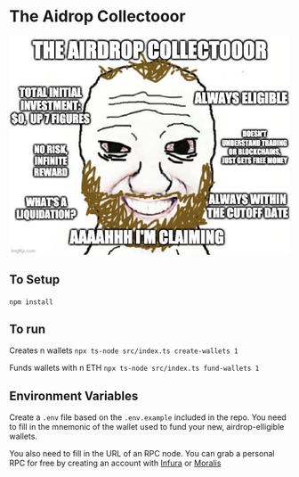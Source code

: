 # The Aidrop Collectooor
![airdrop collectooor meme](./img/airdrop-collectooor.jpg)
## To Setup
`npm install`

## To run
Creates n wallets
`npx ts-node src/index.ts create-wallets 1`

Funds wallets with n ETH
`npx ts-node src/index.ts fund-wallets 1`

## Environment Variables
Create a `.env` file based on the `.env.example` included in the repo.
You need to fill in the mnemonic of the wallet used to fund your new, airdrop-elligible wallets.

You also need to fill in the URL of an RPC node. You can grab a personal RPC for free by creating an account with [Infura](https://infura.io/) or [Moralis](https://moralis.io/)
